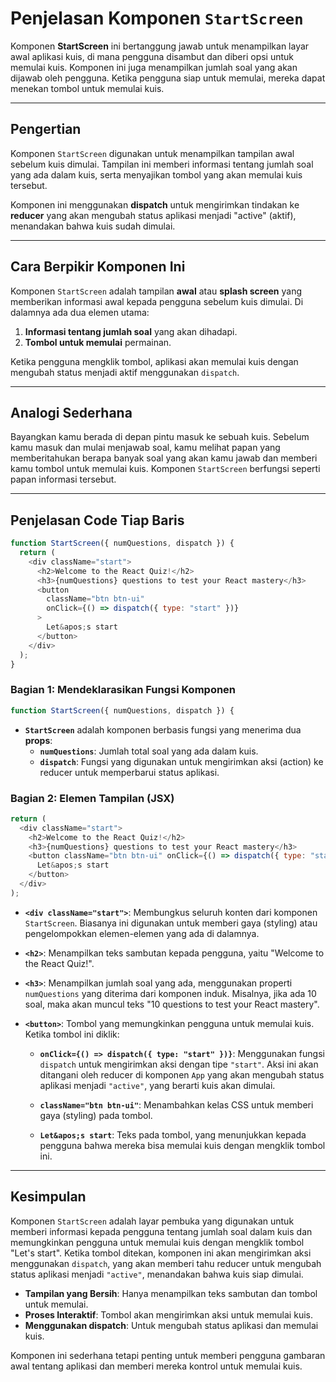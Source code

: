 # Penjelasan Komponen `StartScreen`

Komponen **StartScreen** ini bertanggung jawab untuk menampilkan layar awal aplikasi kuis, di mana pengguna disambut dan diberi opsi untuk memulai kuis. Komponen ini juga menampilkan jumlah soal yang akan dijawab oleh pengguna. Ketika pengguna siap untuk memulai, mereka dapat menekan tombol untuk memulai kuis.

---

## **Pengertian**

Komponen `StartScreen` digunakan untuk menampilkan tampilan awal sebelum kuis dimulai. Tampilan ini memberi informasi tentang jumlah soal yang ada dalam kuis, serta menyajikan tombol yang akan memulai kuis tersebut.

Komponen ini menggunakan **dispatch** untuk mengirimkan tindakan ke **reducer** yang akan mengubah status aplikasi menjadi "active" (aktif), menandakan bahwa kuis sudah dimulai.

---

## **Cara Berpikir Komponen Ini**

Komponen `StartScreen` adalah tampilan **awal** atau **splash screen** yang memberikan informasi awal kepada pengguna sebelum kuis dimulai. Di dalamnya ada dua elemen utama:

1. **Informasi tentang jumlah soal** yang akan dihadapi.
2. **Tombol untuk memulai** permainan.

Ketika pengguna mengklik tombol, aplikasi akan memulai kuis dengan mengubah status menjadi aktif menggunakan `dispatch`.

---

## **Analogi Sederhana**

Bayangkan kamu berada di depan pintu masuk ke sebuah kuis. Sebelum kamu masuk dan mulai menjawab soal, kamu melihat papan yang memberitahukan berapa banyak soal yang akan kamu jawab dan memberi kamu tombol untuk memulai kuis. Komponen `StartScreen` berfungsi seperti papan informasi tersebut.

---

## **Penjelasan Code Tiap Baris**

```javascript
function StartScreen({ numQuestions, dispatch }) {
  return (
    <div className="start">
      <h2>Welcome to the React Quiz!</h2>
      <h3>{numQuestions} questions to test your React mastery</h3>
      <button
        className="btn btn-ui"
        onClick={() => dispatch({ type: "start" })}
      >
        Let&apos;s start
      </button>
    </div>
  );
}
```

### **Bagian 1: Mendeklarasikan Fungsi Komponen**

```javascript
function StartScreen({ numQuestions, dispatch }) {
```

- **`StartScreen`** adalah komponen berbasis fungsi yang menerima dua **props**:
  - **`numQuestions`**: Jumlah total soal yang ada dalam kuis.
  - **`dispatch`**: Fungsi yang digunakan untuk mengirimkan aksi (action) ke reducer untuk memperbarui status aplikasi.

### **Bagian 2: Elemen Tampilan (JSX)**

```javascript
return (
  <div className="start">
    <h2>Welcome to the React Quiz!</h2>
    <h3>{numQuestions} questions to test your React mastery</h3>
    <button className="btn btn-ui" onClick={() => dispatch({ type: "start" })}>
      Let&apos;s start
    </button>
  </div>
);
```

- **`<div className="start">`**: Membungkus seluruh konten dari komponen `StartScreen`. Biasanya ini digunakan untuk memberi gaya (styling) atau pengelompokkan elemen-elemen yang ada di dalamnya.
- **`<h2>`**: Menampilkan teks sambutan kepada pengguna, yaitu "Welcome to the React Quiz!".
- **`<h3>`**: Menampilkan jumlah soal yang ada, menggunakan properti `numQuestions` yang diterima dari komponen induk. Misalnya, jika ada 10 soal, maka akan muncul teks "10 questions to test your React mastery".
- **`<button>`**: Tombol yang memungkinkan pengguna untuk memulai kuis. Ketika tombol ini diklik:

  - **`onClick={() => dispatch({ type: "start" })}`**: Menggunakan fungsi `dispatch` untuk mengirimkan aksi dengan tipe `"start"`. Aksi ini akan ditangani oleh reducer di komponen `App` yang akan mengubah status aplikasi menjadi `"active"`, yang berarti kuis akan dimulai.

  - **`className="btn btn-ui"`**: Menambahkan kelas CSS untuk memberi gaya (styling) pada tombol.

  - **`Let&apos;s start`**: Teks pada tombol, yang menunjukkan kepada pengguna bahwa mereka bisa memulai kuis dengan mengklik tombol ini.

---

## **Kesimpulan**

Komponen `StartScreen` adalah layar pembuka yang digunakan untuk memberi informasi kepada pengguna tentang jumlah soal dalam kuis dan memungkinkan pengguna untuk memulai kuis dengan mengklik tombol "Let's start". Ketika tombol ditekan, komponen ini akan mengirimkan aksi menggunakan `dispatch`, yang akan memberi tahu reducer untuk mengubah status aplikasi menjadi `"active"`, menandakan bahwa kuis siap dimulai.

- **Tampilan yang Bersih**: Hanya menampilkan teks sambutan dan tombol untuk memulai.
- **Proses Interaktif**: Tombol akan mengirimkan aksi untuk memulai kuis.
- **Menggunakan dispatch**: Untuk mengubah status aplikasi dan memulai kuis.

Komponen ini sederhana tetapi penting untuk memberi pengguna gambaran awal tentang aplikasi dan memberi mereka kontrol untuk memulai kuis.
